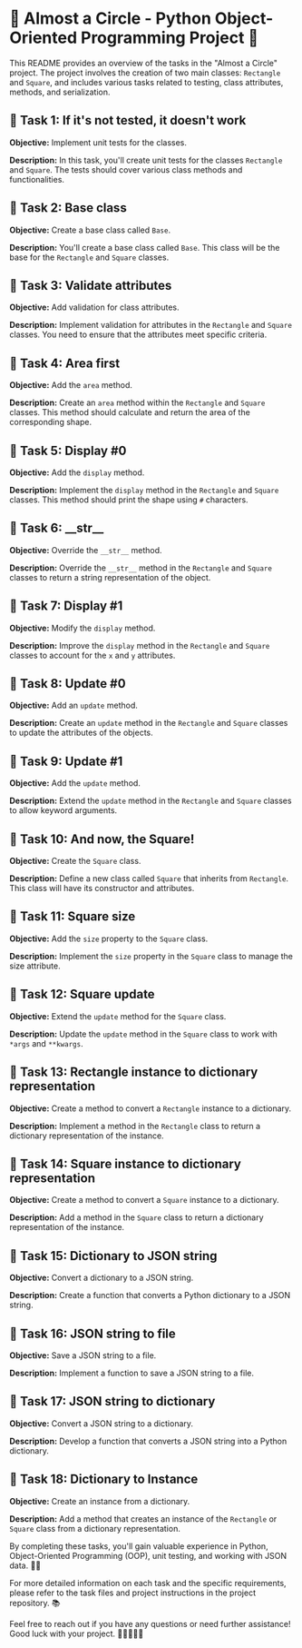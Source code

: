 # 🌟 Almost a Circle - Python Object-Oriented Programming Project 🌟

This README provides an overview of the tasks in the "Almost a Circle" project. The project involves the creation of two main classes: `Rectangle` and `Square`, and includes various tasks related to testing, class attributes, methods, and serialization.

## 📌 Task 1: If it's not tested, it doesn't work

**Objective:** Implement unit tests for the classes.

**Description:** In this task, you'll create unit tests for the classes `Rectangle` and `Square`. The tests should cover various class methods and functionalities.

## 📌 Task 2: Base class

**Objective:** Create a base class called `Base`.

**Description:** You'll create a base class called `Base`. This class will be the base for the `Rectangle` and `Square` classes.

## 📌 Task 3: Validate attributes

**Objective:** Add validation for class attributes.

**Description:** Implement validation for attributes in the `Rectangle` and `Square` classes. You need to ensure that the attributes meet specific criteria.

## 📌 Task 4: Area first

**Objective:** Add the `area` method.

**Description:** Create an `area` method within the `Rectangle` and `Square` classes. This method should calculate and return the area of the corresponding shape.

## 📌 Task 5: Display #0

**Objective:** Add the `display` method.

**Description:** Implement the `display` method in the `Rectangle` and `Square` classes. This method should print the shape using `#` characters.

## 📌 Task 6: \_\_str\_\_

**Objective:** Override the `__str__` method.

**Description:** Override the `__str__` method in the `Rectangle` and `Square` classes to return a string representation of the object.

## 📌 Task 7: Display #1

**Objective:** Modify the `display` method.

**Description:** Improve the `display` method in the `Rectangle` and `Square` classes to account for the `x` and `y` attributes.

## 📌 Task 8: Update #0

**Objective:** Add an `update` method.

**Description:** Create an `update` method in the `Rectangle` and `Square` classes to update the attributes of the objects.

## 📌 Task 9: Update #1

**Objective:** Add the `update` method.

**Description:** Extend the `update` method in the `Rectangle` and `Square` classes to allow keyword arguments.

## 📌 Task 10: And now, the Square!

**Objective:** Create the `Square` class.

**Description:** Define a new class called `Square` that inherits from `Rectangle`. This class will have its constructor and attributes.

## 📌 Task 11: Square size

**Objective:** Add the `size` property to the `Square` class.

**Description:** Implement the `size` property in the `Square` class to manage the size attribute.

## 📌 Task 12: Square update

**Objective:** Extend the `update` method for the `Square` class.

**Description:** Update the `update` method in the `Square` class to work with `*args` and `**kwargs`.

## 📌 Task 13: Rectangle instance to dictionary representation

**Objective:** Create a method to convert a `Rectangle` instance to a dictionary.

**Description:** Implement a method in the `Rectangle` class to return a dictionary representation of the instance.

## 📌 Task 14: Square instance to dictionary representation

**Objective:** Create a method to convert a `Square` instance to a dictionary.

**Description:** Add a method in the `Square` class to return a dictionary representation of the instance.

## 📌 Task 15: Dictionary to JSON string

**Objective:** Convert a dictionary to a JSON string.

**Description:** Create a function that converts a Python dictionary to a JSON string.

## 📌 Task 16: JSON string to file

**Objective:** Save a JSON string to a file.

**Description:** Implement a function to save a JSON string to a file.

## 📌 Task 17: JSON string to dictionary

**Objective:** Convert a JSON string to a dictionary.

**Description:** Develop a function that converts a JSON string into a Python dictionary.

## 📌 Task 18: Dictionary to Instance

**Objective:** Create an instance from a dictionary.

**Description:** Add a method that creates an instance of the `Rectangle` or `Square` class from a dictionary representation.

By completing these tasks, you'll gain valuable experience in Python, Object-Oriented Programming (OOP), unit testing, and working with JSON data. 🐍🚀

For more detailed information on each task and the specific requirements, please refer to the task files and project instructions in the project repository. 📚

Feel free to reach out if you have any questions or need further assistance! Good luck with your project. 🌈👨‍💻👩‍💻
